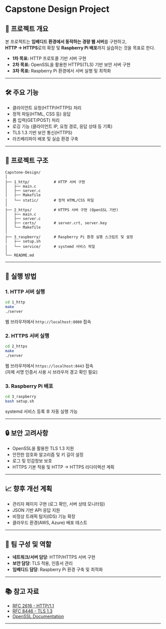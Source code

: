 # Capstone Design Project

## 📌 프로젝트 개요
본 프로젝트는 **임베디드 환경에서 동작하는 경량 웹 서버**를 구현하고,  
**HTTP → HTTPS**로의 확장 및 **Raspberry Pi 배포**까지 실습하는 것을 목표로 한다.  

- **1차 목표:** HTTP 프로토콜 기반 서버 구현  
- **2차 목표:** OpenSSL을 활용한 HTTPS(TLS) 기반 보안 서버 구현  
- **3차 목표:** Raspberry Pi 환경에서 서버 실행 및 최적화  

---

## 🛠 주요 기능
- 클라이언트 요청(HTTP/HTTPS) 처리
- 정적 파일(HTML, CSS 등) 응답
- 폼 입력(GET/POST) 처리
- 로깅 기능 (클라이언트 IP, 요청 경로, 응답 상태 등 기록)
- TLS 1.3 기반 보안 통신(HTTPS)
- 라즈베리파이 배포 및 실습 환경 구축

---

## 📂 프로젝트 구조
```
Capstone-Design/
│
├── 1_http/           # HTTP 서버 구현
│   ├── main.c
│   ├── server.c
│   ├── Makefile
│   └── static/       # 정적 HTML/CSS 파일
│
├── 2_https/          # HTTPS 서버 구현 (OpenSSL 기반)
│   ├── main.c
│   ├── server.c
│   ├── certs/        # server.crt, server.key
│   └── Makefile
│
├── 3_raspberry/      # Raspberry Pi 환경 실행 스크립트 및 설정
│   ├── setup.sh
│   └── service/      # systemd 서비스 파일
│
└── README.md
```

---

## 🚀 실행 방법

### 1. HTTP 서버 실행
```bash
cd 1_http
make
./server
```
웹 브라우저에서 `http://localhost:8080` 접속

### 2. HTTPS 서버 실행
```bash
cd 2_https
make
./server
```
웹 브라우저에서 `https://localhost:8443` 접속  
(자체 서명 인증서 사용 시 브라우저 경고 확인 필요)

### 3. Raspberry Pi 배포
```bash
cd 3_raspberry
bash setup.sh
```
systemd 서비스 등록 후 자동 실행 가능

---

## 🔒 보안 고려사항
- OpenSSL을 활용한 TLS 1.3 지원
- 안전한 암호화 알고리즘 및 키 길이 설정
- 로그 및 민감정보 보호
- HTTPS 기본 적용 및 HTTP → HTTPS 리다이렉션 계획

---

## 📈 향후 개선 계획
- 관리자 페이지 구현 (로그 확인, 서버 상태 모니터링)
- JSON 기반 API 응답 지원
- 비정상 트래픽 탐지(IDS) 기능 확장
- 클라우드 환경(AWS, Azure) 배포 테스트

---

## 👥 팀 구성 및 역할
- **네트워크/서버 담당**: HTTP/HTTPS 서버 구현
- **보안 담당**: TLS 적용, 인증서 관리
- **임베디드 담당**: Raspberry Pi 환경 구축 및 최적화

---

## 📚 참고 자료
- [RFC 2616 - HTTP/1.1](https://www.rfc-editor.org/rfc/rfc2616)
- [RFC 8446 - TLS 1.3](https://www.rfc-editor.org/rfc/rfc8446)
- [OpenSSL Documentation](https://www.openssl.org/docs/)

---
